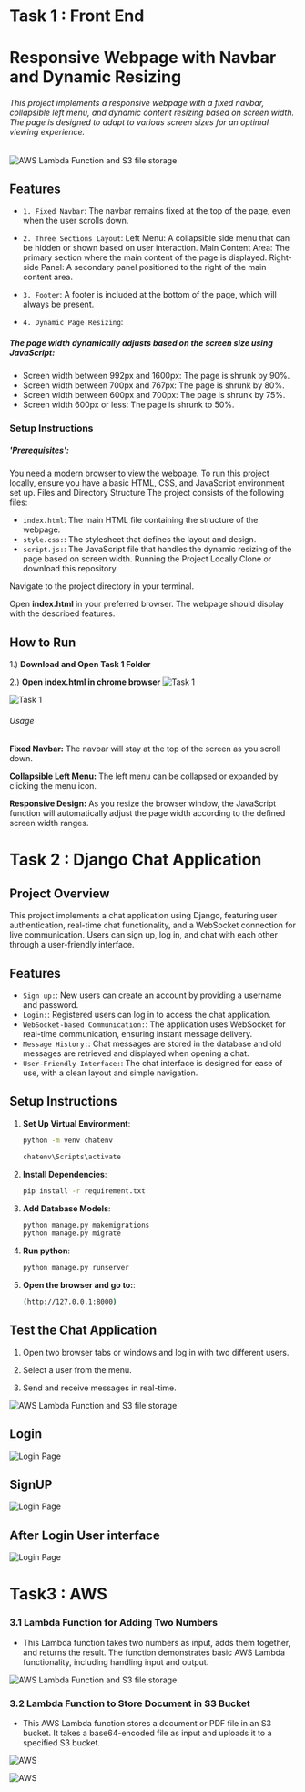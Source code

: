 


# Task 1 : Front End
# Responsive Webpage with Navbar and Dynamic Resizing
###### This project implements a responsive webpage with a fixed navbar, collapsible left menu, and dynamic content resizing based on screen width. The page is designed to adapt to various screen sizes for an optimal viewing experience.

![AWS Lambda Function and S3 file storage](HighScreensizerelatedwebage.png)

## Features
- `1. Fixed Navbar`: 
The navbar remains fixed at the top of the page, even when the user scrolls down.

- `2. Three Sections Layout`: 
Left Menu: A collapsible side menu that can be hidden or shown based on user interaction.
Main Content Area: The primary section where the main content of the page is displayed.
Right-side Panel: A secondary panel positioned to the right of the main content area.

- `3. Footer`: 
A footer is included at the bottom of the page, which will always be present.

- `4. Dynamic Page Resizing`: 
##### The page width dynamically adjusts based on the screen size using JavaScript:
- Screen width between 992px and 1600px: The page is shrunk by 90%.
- Screen width between 700px and 767px: The page is shrunk by 80%.
- Screen width between 600px and 700px: The page is shrunk by 75%.
- Screen width 600px or less: The page is shrunk to 50%.
### Setup Instructions
##### 'Prerequisites':
You need a modern browser to view the webpage.
To run this project locally, ensure you have a basic HTML, CSS, and JavaScript environment set up.
Files and Directory Structure
The project consists of the following files:

- `index.html`: The main HTML file containing the structure of the webpage.
- `style.css:`: The stylesheet that defines the layout and design.
- `script.js:`: The JavaScript file that handles the dynamic resizing of the page based on screen width.
Running the Project Locally
Clone or download this repository.

Navigate to the project directory in your terminal.

Open **index.html** in your preferred browser. The webpage should display with the described features.

## How to Run 

1.) **Download and Open Task 1 Folder**

2.) **Open index.html in chrome browser**
![Task 1](HighScreensizerelatedwebage.png)

![Task 1](width80coveredScreensizeseethispic.png)

###### Usage
**Fixed Navbar:** The navbar will stay at the top of the screen as you scroll down.

**Collapsible Left Menu:** The left menu can be collapsed or expanded by clicking the menu icon.

**Responsive Design:** As you resize the browser window, the JavaScript function will automatically adjust the page width according to the defined screen width ranges.


# Task 2 : Django Chat Application


## Project Overview
This project implements a chat application using Django, featuring user authentication, real-time chat functionality, and a WebSocket connection for live communication. Users can sign up, log in, and chat with each other through a user-friendly interface.

## Features
- `Sign up:`: New users can create an account by providing a username and password.
- `Login:`: Registered users can log in to access the chat application.
- `WebSocket-based Communication:`: The application uses WebSocket for real-time communication, ensuring instant message delivery.
- `Message History:`: Chat messages are stored in the database and old messages are retrieved and displayed when opening a chat.
- `User-Friendly Interface:`: The chat interface is designed for ease of use, with a clean layout and simple navigation.

## Setup Instructions
1. **Set Up Virtual Environment**:
   ```bash
   python -m venv chatenv
   
   chatenv\Scripts\activate

2. **Install Dependencies**:
   ```bash
   pip install -r requirement.txt


3. **Add Database Models**:
   ```bash
   python manage.py makemigrations
   python manage.py migrate


4. **Run python**:
   ```bash
   python manage.py runserver


5. **Open the browser and go to:**:
   ```bash
   (http://127.0.0.1:8000)

## Test the Chat Application

1. Open two browser tabs or windows and log in with two different users.
 
2. Select a user from the menu.
   
3. Send and receive messages in real-time.  
 
![AWS Lambda Function and S3 file storage](UserDetailsDjangochatwebsockets.png)
## Login

![Login Page](LoginPage.png)
## SignUP
![Login Page](SignUpPage.png)

## After Login User interface
![Login Page](AfterLoginChatUI.png)

# Task3 : AWS
### 3.1 Lambda Function for Adding Two Numbers
 - This Lambda function takes two numbers as input, adds them together, and returns the result. The function demonstrates basic AWS Lambda functionality, including handling input and output.

![AWS Lambda Function and S3 file storage](AWSaddnumbersouputpic.png)

### 3.2 Lambda Function to Store Document in S3 Bucket
 - This AWS Lambda function stores a document or PDF file in an S3 bucket. It takes a base64-encoded file as input and uploads it to a specified S3 bucket.

![AWS](lambdafunctionUploadfiletoS3.png)

![AWS](Files3sucess.png)






